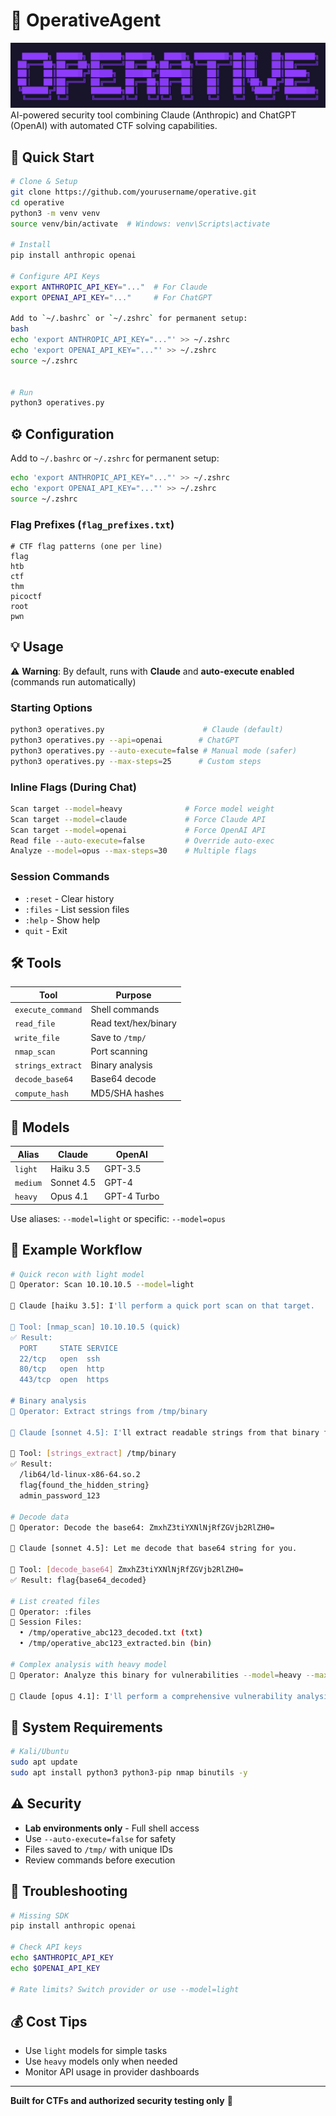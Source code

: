 # 🎯 OperativeAgent
![Operative](./assets/operative_header.svg)
AI-powered security tool combining Claude (Anthropic) and ChatGPT (OpenAI) with automated CTF solving capabilities.

## 🚀 Quick Start

```bash
# Clone & Setup
git clone https://github.com/yourusername/operative.git
cd operative
python3 -m venv venv
source venv/bin/activate  # Windows: venv\Scripts\activate

# Install
pip install anthropic openai

# Configure API Keys
export ANTHROPIC_API_KEY="..."  # For Claude
export OPENAI_API_KEY="..."     # For ChatGPT

Add to `~/.bashrc` or `~/.zshrc` for permanent setup:
bash
echo 'export ANTHROPIC_API_KEY="..."' >> ~/.zshrc
echo 'export OPENAI_API_KEY="..."' >> ~/.zshrc
source ~/.zshrc


# Run
python3 operatives.py
```

## ⚙️ Configuration


Add to `~/.bashrc` or `~/.zshrc` for permanent setup:
```bash
echo 'export ANTHROPIC_API_KEY="..."' >> ~/.zshrc
echo 'export OPENAI_API_KEY="..."' >> ~/.zshrc
source ~/.zshrc
```

### Flag Prefixes (`flag_prefixes.txt`)
```text
# CTF flag patterns (one per line)
flag
htb
ctf
thm
picoctf
root
pwn
```

## 💡 Usage

⚠️ **Warning**: By default, runs with **Claude** and **auto-execute enabled** (commands run automatically)

### Starting Options
```bash
python3 operatives.py                      # Claude (default)
python3 operatives.py --api=openai        # ChatGPT
python3 operatives.py --auto-execute=false # Manual mode (safer)
python3 operatives.py --max-steps=25      # Custom steps
```

### Inline Flags (During Chat)
```bash
Scan target --model=heavy              # Force model weight
Scan target --model=claude             # Force Claude API
Scan target --model=openai             # Force OpenAI API
Read file --auto-execute=false         # Override auto-exec
Analyze --model=opus --max-steps=30    # Multiple flags
```

### Session Commands
- `:reset` - Clear history
- `:files` - List session files
- `:help` - Show help
- `quit` - Exit

## 🛠️ Tools

| Tool | Purpose |
|------|---------|
| `execute_command` | Shell commands |
| `read_file` | Read text/hex/binary |
| `write_file` | Save to `/tmp/` |
| `nmap_scan` | Port scanning |
| `strings_extract` | Binary analysis |
| `decode_base64` | Base64 decode |
| `compute_hash` | MD5/SHA hashes |

## 🤖 Models

| Alias | Claude | OpenAI |
|-------|--------|--------|
| `light` | Haiku 3.5 | GPT-3.5 |
| `medium` | Sonnet 4.5 | GPT-4 |
| `heavy` | Opus 4.1 | GPT-4 Turbo |

Use aliases: `--model=light` or specific: `--model=opus`

## 📝 Example Workflow

```bash
# Quick recon with light model
👾 Operator: Scan 10.10.10.5 --model=light

🤖 Claude [haiku 3.5]: I'll perform a quick port scan on that target.

🔧 Tool: [nmap_scan] 10.10.10.5 (quick)
✅ Result:
  PORT     STATE SERVICE
  22/tcp   open  ssh
  80/tcp   open  http
  443/tcp  open  https

# Binary analysis
👾 Operator: Extract strings from /tmp/binary

🤖 Claude [sonnet 4.5]: I'll extract readable strings from that binary file.

🔧 Tool: [strings_extract] /tmp/binary
✅ Result:
  /lib64/ld-linux-x86-64.so.2
  flag{found_the_hidden_string}
  admin_password_123

# Decode data
👾 Operator: Decode the base64: ZmxhZ3tiYXNlNjRfZGVjb2RlZH0=

🤖 Claude [sonnet 4.5]: Let me decode that base64 string for you.

🔧 Tool: [decode_base64] ZmxhZ3tiYXNlNjRfZGVjb2RlZH0=
✅ Result: flag{base64_decoded}

# List created files
👾 Operator: :files
📁 Session Files:
  • /tmp/operative_abc123_decoded.txt (txt)
  • /tmp/operative_abc123_extracted.bin (bin)

# Complex analysis with heavy model
👾 Operator: Analyze this binary for vulnerabilities --model=heavy --max-steps=30

🤖 Claude [opus 4.1]: I'll perform a comprehensive vulnerability analysis on the binary...
```

## 🔧 System Requirements

```bash
# Kali/Ubuntu
sudo apt update
sudo apt install python3 python3-pip nmap binutils -y
```

## ⚠️ Security

- **Lab environments only** - Full shell access
- Use `--auto-execute=false` for safety
- Files saved to `/tmp/` with unique IDs
- Review commands before execution

## 🐛 Troubleshooting

```bash
# Missing SDK
pip install anthropic openai

# Check API keys
echo $ANTHROPIC_API_KEY
echo $OPENAI_API_KEY

# Rate limits? Switch provider or use --model=light
```

## 💰 Cost Tips

- Use `light` models for simple tasks
- Use `heavy` models only when needed
- Monitor API usage in provider dashboards

---

**Built for CTFs and authorized security testing only** 🎯

